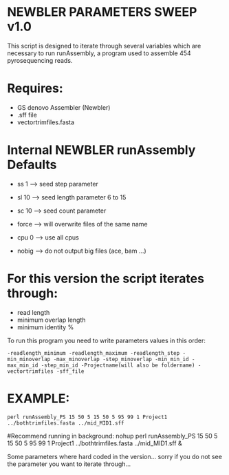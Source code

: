 # NEWBLER PARAMETERS SWEEP v1.0
This script is designed to iterate through several variables which are necessary to run runAssembly, a program used to assemble 454 pyrosequencing reads.

# Requires:
- GS denovo Assembler (Newbler)
- .sff file
- vectortrimfiles.fasta

# Internal NEWBLER runAssembly Defaults
- ss 1  --> seed step parameter

- sl 10 --> seed length parameter 6 to 15

- sc 10 --> seed count parameter

- force --> will overwrite files of the same name

- cpu 0 --> use all cpus

- nobig --> do not output big files (ace, bam ...)

# For this version the script iterates through:
- read length
- minimum overlap length
- minimum identity %

To run this program you need to write parameters values in this order:

	-readlength_minimum -readlength_maximum -readlength_step -min_minoverlap -max_minoverlap -step_minoverlap -min_min_id -max_min_id -step_min_id -Projectname(will also be foldername) -vectortrimfiles -sff_file

# EXAMPLE:
	perl runAssembly_PS 15 50 5 15 50 5 95 99 1 Project1 ../bothtrimfiles.fasta ../mid_MID1.sff

#Recommend running in background:
	nohup perl runAssembly_PS 15 50 5 15 50 5 95 99 1 Project1 ../bothtrimfiles.fasta ../mid_MID1.sff &

Some parameters where hard coded in the version... sorry if you do not see the parameter you want to iterate through...
